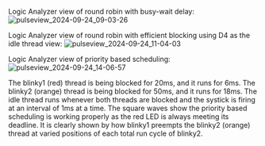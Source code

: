 Logic Analyzer view of round robin with busy-wait delay:
![pulseview_2024-09-24_09-03-26](https://github.com/user-attachments/assets/39ef5784-83ba-4b42-9be9-e772e4fd8069)

Logic Analyzer view of round robin with efficient blocking using D4 as the idle thread view:
![pulseview_2024-09-24_11-04-03](https://github.com/user-attachments/assets/3a7904bb-4d63-426f-a640-1295e95b4819)


Logic Analyzer view of priority based scheduling:
![pulseview_2024-09-24_14-06-57](https://github.com/user-attachments/assets/60e8d43c-74a0-457c-9f91-c4a8f696bffd)

The blinky1 (red) thread is being blocked for 20ms, and it runs for 6ms.
The blinky2 (orange) thread is being blocked for 50ms, and it runs for 18ms.
The idle thread runs whenever both threads are blocked and the systick is firing at an interval of 1ms at a time.
The square waves show the priority based scheduling is working properly as the red LED is always meeting its deadline. It is clearly shown by how blinky1 preempts the blinky2 (orange) thread at varied positions of each total run cycle of blinky2.
